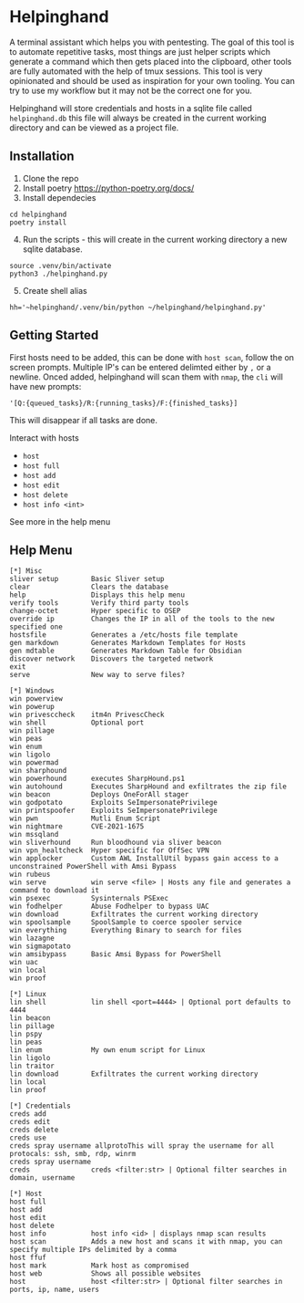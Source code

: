 # Helpinghand

A terminal assistant which helps you with pentesting. The goal of this tool is to automate repetitive tasks, most things are just helper scripts which generate a command which then gets placed into the clipboard, other tools are fully automated with the help of tmux sessions. This tool is very opinionated and should be used as inspiration for your own tooling. You can try to use my workflow but it may not be the correct one for you.

Helpinghand will store credentials and hosts in a sqlite file called `helpinghand.db` this file will always be created in the current working directory and can be viewed as a project file. 

## Installation

1. Clone the repo
2. Install poetry https://python-poetry.org/docs/
3. Install dependecies
```
cd helpinghand
poetry install
``` 
4. Run the scripts - this will create in the current working directory a new sqlite database.
```
source .venv/bin/activate
python3 ./helpinghand.py
```

5. Create shell alias
```
hh='~helpinghand/.venv/bin/python ~/helpinghand/helpinghand.py'
```


## Getting Started

First hosts need to be added, this can be done with `host scan`, follow the on screen prompts. Multiple IP's can be entered delimted either by `,` or a newline. Onced added, helpinghand will scan them with `nmap`, the `cli` will have new prompts:

``` 
'[Q:{queued_tasks}/R:{running_tasks}/F:{finished_tasks}]
``` 
This will disappear if all tasks are done.

Interact with  hosts

- `host` 
- `host full` 
- `host add` 
- `host edit` 
- `host delete` 
- `host info <int>` 

See more in the help menu

## Help Menu

```
[*] Misc
sliver setup        Basic Sliver setup
clear               Clears the database
help                Displays this help menu
verify tools        Verify third party tools
change-octet        Hyper specific to OSEP
override ip         Changes the IP in all of the tools to the new specified one
hostsfile           Generates a /etc/hosts file template
gen markdown        Generates Markdown Templates for Hosts
gen mdtable         Generates Markdown Table for Obsidian
discover network    Discovers the targeted network
exit                
serve               New way to serve files?

[*] Windows
win powerview       
win powerup         
win privesccheck    itm4n PrivescCheck
win shell           Optional port
win pillage         
win peas            
win enum            
win ligolo          
win powermad        
win sharphound      
win powerhound      executes SharpHound.ps1
win autohound       Executes SharpHound and exfiltrates the zip file
win beacon          Deploys OneForAll stager
win godpotato       Exploits SeImpersonatePrivilege
win printspoofer    Exploits SeImpersonatePrivilege
win pwn             Mutli Enum Script
win nightmare       CVE-2021-1675
win mssqland        
win sliverhound     Run bloodhound via sliver beacon
win vpn_healtcheck  Hyper specific for OffSec VPN
win applocker       Custom AWL InstallUtil bypass gain access to a unconstrained PowerShell with Amsi Bypass
win rubeus          
win serve           win serve <file> | Hosts any file and generates a command to download it
win psexec          Sysinternals PSExec
win fodhelper       Abuse Fodhelper to bypass UAC
win download        Exfiltrates the current working directory
win spoolsample     SpoolSample to coerce spooler service
win everything      Everything Binary to search for files
win lazagne         
win sigmapotato     
win amsibypass      Basic Amsi Bypass for PowerShell
win uac             
win local           
win proof           

[*] Linux
lin shell           lin shell <port=4444> | Optional port defaults to 4444
lin beacon          
lin pillage         
lin pspy            
lin peas            
lin enum            My own enum script for Linux
lin ligolo          
lin traitor         
lin download        Exfiltrates the current working directory
lin local           
lin proof           

[*] Credentials
creds add           
creds edit          
creds delete        
creds use           
creds spray username allprotoThis will spray the username for all protocals: ssh, smb, rdp, winrm
creds spray username
creds               creds <filter:str> | Optional filter searches in domain, username

[*] Host
host full           
host add            
host edit           
host delete         
host info           host info <id> | displays nmap scan results
host scan           Adds a new host and scans it with nmap, you can specify multiple IPs delimited by a comma
host ffuf           
host mark           Mark host as compromised
host web            Shows all possible websites
host                host <filter:str> | Optional filter searches in ports, ip, name, users
``` 